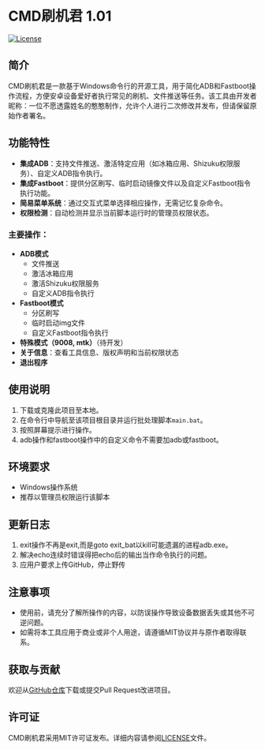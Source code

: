 # CMD刷机君 1.01

[![License](https://img.shields.io/badge/License-MIT-blue.svg)](LICENSE)

## 简介
CMD刷机君是一款基于Windows命令行的开源工具，用于简化ADB和Fastboot操作流程，方便安卓设备爱好者执行常见的刷机、文件推送等任务。该工具由开发者昵称：一位不愿透露姓名的憨憨制作，允许个人进行二次修改并发布，但请保留原始作者署名。

## 功能特性
- **集成ADB**：支持文件推送、激活特定应用（如冰箱应用、Shizuku权限服务）、自定义ADB指令执行。
- **集成Fastboot**：提供分区刷写、临时启动镜像文件以及自定义Fastboot指令执行功能。
- **简易菜单系统**：通过交互式菜单选择相应操作，无需记忆复杂命令。
- **权限检测**：自动检测并显示当前脚本运行时的管理员权限状态。

### 主要操作：
- **ADB模式**
    - 文件推送
    - 激活冰箱应用
    - 激活Shizuku权限服务
    - 自定义ADB指令执行
- **Fastboot模式**
    - 分区刷写
    - 临时启动img文件
    - 自定义Fastboot指令执行
- **特殊模式（9008, mtk）**（待开发）
- **关于信息**：查看工具信息、版权声明和当前权限状态
- **退出程序**

## 使用说明
1. 下载或克隆此项目至本地。
2. 在命令行中导航至该项目根目录并运行批处理脚本`main.bat`。
3. 按照屏幕提示进行操作。
4. adb操作和fastboot操作中的自定义命令不需要加adb或fastboot。

## 环境要求
- Windows操作系统
- 推荐以管理员权限运行该脚本

## 更新日志
1. exit操作不再是exit,而是goto exit_bat以kill可能遗漏的进程adb.exe。
2. 解决echo连续时错误得把echo后的输出当作命令执行的问题。
3. 应用户要求上传GitHub，停止野传

## 注意事项
- 使用前，请充分了解所操作的内容，以防误操作导致设备数据丢失或其他不可逆问题。
- 如需将本工具应用于商业或非个人用途，请遵循MIT协议并与原作者取得联系。

## 获取与贡献
欢迎从[GitHub仓库](https://github.com/fw-QWQ/Batch-Flash-tool)下载或提交Pull Request改进项目。

## 许可证
CMD刷机君采用MIT许可证发布。详细内容请参阅[LICENSE](https://github.com/fw-QWQ/Batch-Flash-tool/edit/main/LICENSE)文件。
